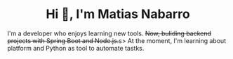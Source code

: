 <h1 align="center">Hi 👋, I'm Matias Nabarro</h1>

<p>I'm a developer who enjoys learning new tools. <s>Now, buliding backend projects with Spring Boot and Node.js.</s>s> At the moment, I'm learning about platform and Python as tool to automate tastks.</p>
<!--
**mnabarro/mnabarro** is a ✨ _special_ ✨ repository because its `README.md` (this file) appears on your GitHub profile.

Here are some ideas to get you started:

- 🔭 I’m currently working on ...
- 🌱 I’m currently learning ...
- 👯 I’m looking to collaborate on ...
- 🤔 I’m looking for help with ...
- 💬 Ask me about ...
- 📫 How to reach me: ...
- 😄 Pronouns: ...
- ⚡ Fun fact: ...
-->

